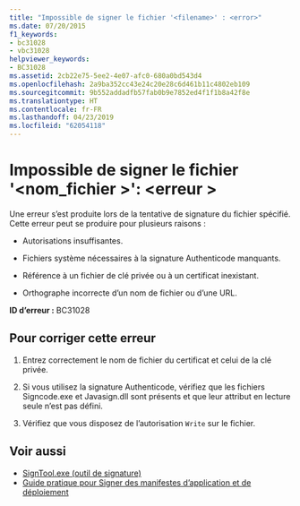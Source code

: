 ```yaml
---
title: "Impossible de signer le fichier '<filename>' : <error>"
ms.date: 07/20/2015
f1_keywords:
- bc31028
- vbc31028
helpviewer_keywords:
- BC31028
ms.assetid: 2cb22e75-5ee2-4e07-afc0-680a0bd543d4
ms.openlocfilehash: 2a9ba352cc43e24c20e28c6d461b11c4802eb109
ms.sourcegitcommit: 9b552addadfb57fab0b9e7852ed4f1f1b8a42f8e
ms.translationtype: HT
ms.contentlocale: fr-FR
ms.lasthandoff: 04/23/2019
ms.locfileid: "62054118"
---
```

# <a name="unable-to-sign-file-filename-error"></a>Impossible de signer le fichier '\<nom_fichier >': \<erreur >
Une erreur s’est produite lors de la tentative de signature du fichier spécifié. Cette erreur peut se produire pour plusieurs raisons :  
  
- Autorisations insuffisantes.  
  
- Fichiers système nécessaires à la signature Authenticode manquants.  
  
- Référence à un fichier de clé privée ou à un certificat inexistant.  
  
- Orthographe incorrecte d’un nom de fichier ou d’une URL.  
  
 **ID d’erreur :** BC31028  
  
## <a name="to-correct-this-error"></a>Pour corriger cette erreur  
  
1. Entrez correctement le nom de fichier du certificat et celui de la clé privée.  
  
2. Si vous utilisez la signature Authenticode, vérifiez que les fichiers Signcode.exe et Javasign.dll sont présents et que leur attribut en lecture seule n’est pas défini.  
  
3. Vérifiez que vous disposez de l’autorisation `Write` sur le fichier.  
  
## <a name="see-also"></a>Voir aussi

- [SignTool.exe (outil de signature)](../../framework/tools/signtool-exe.md)
- [Guide pratique pour Signer des manifestes d’application et de déploiement](/visualstudio/ide/how-to-sign-application-and-deployment-manifests)
